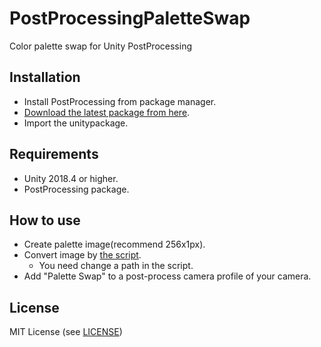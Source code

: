 PostProcessingPaletteSwap
=========================

Color palette swap for Unity PostProcessing

## Installation

- Install PostProcessing from package manager.
- [Download the latest package from here](https://github.com/kyubuns/PostProcessingPaletteSwap/releases).
- Import the unitypackage.

## Requirements

- Unity 2018.4 or higher.
- PostProcessing package.

## How to use

- Create palette image(recommend  256x1px).
- Convert image by [the script]().
  - You need change a path in the script.
- Add "Palette Swap" to a post-process camera profile of your camera.

## License

MIT License (see [LICENSE](LICENSE))

